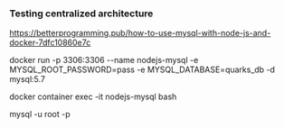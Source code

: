 ### Testing centralized architecture

https://betterprogramming.pub/how-to-use-mysql-with-node-js-and-docker-7dfc10860e7c

docker run -p 3306:3306 --name nodejs-mysql -e MYSQL_ROOT_PASSWORD=pass -e MYSQL_DATABASE=quarks_db -d mysql:5.7

docker container exec -it nodejs-mysql bash

mysql -u root -p